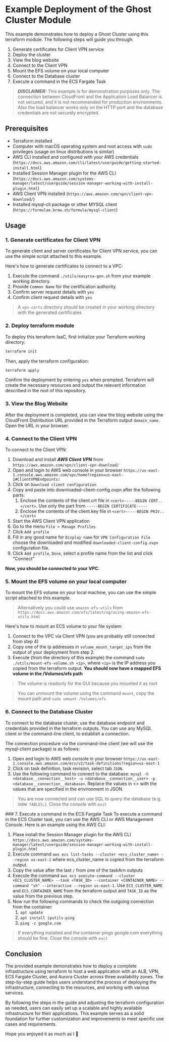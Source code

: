 # Example Deployment of the Ghost Cluster Module

This example demonstrates how to deploy a Ghost Cluster using this terraform module. The following steps will guide you through:
1. Generate certificates for Client VPN service
2. Deploy the cluster
3. View the blog website
4. Connect to the Client VPN
5. Mount the EFS volume on your local computer
6. Connect to the Database cluster
7. Execute a command in the ECS Fargate Task

> **_DISCLAIMER:_** This example is for demonstration purposes only. The connection between CloudFront and the Application Load Balancer is not secured, and it is not recommended for production environments. Also the load balancer works only on the HTTP port and the database credentials are not securely encrypted.

## Prerequisites

- Terraform installed
- Computer with macOS operating system and root access with `sudo` privileges (usage on linux distributions is similar)
- AWS CLI installed and configured with your AWS credentials (`https://docs.aws.amazon.com/cli/latest/userguide/getting-started-install.html`)
- Installed Session Manager plugin for the AWS CLI (`https://docs.aws.amazon.com/systems-manager/latest/userguide/session-manager-working-with-install-plugin.html`)
- AWS Client VPN installed (`https://aws.amazon.com/vpn/client-vpn-download/`)
- Installed mysql-cli package or other MYSQL client (`https://formulae.brew.sh/formula/mysql-client`)

## Usage

### 1. Generate certificates for Client VPN
To generate client and server certificates for Client VPN service, you can use the simple script attached to this example. 

Here's how to generate certificates to connect to a VPC:
1. Execute the command `./utils/easyrsa-gen.sh` from your example working directory.
2. Provide `Common Name` for the certification authority.
3. Confirm server request details with `yes`
4. Confirm client request details with `yes`

> A `vpn-certs` directory should be created in your working directory with the generated certificates

### 2. Deploy terraform module
To deploy this terraform IaaC, first initialize your Terraform working directory:

```bash
terraform init
```

Then, apply the terraform configuration:
```bash
terraform apply
```

Confirm the deployment by entering `yes` when prompted. Terraform will create the necessary resources and output the relevant information described in the root of this repository.


### 3. View the Blog Website
After the deployment is completed, you can view the blog website using the CloudFront Distribution URL provided in the Terraform output `domain_name`. Open the URL in your browser.

### 4. Connect to the Client VPN
To connect to the Client VPN: 
1. Download and install ***AWS Client VPN*** from `https://aws.amazon.com/vpn/client-vpn-download/`
1. Open and login to AWS web console in your browser `https://us-east-1.console.aws.amazon.com/vpc/home?region=us-east-1#ClientVPNEndpoints:`
2. Click on `Download client configuration`
3. Copy and paste into downloaded-client-config.ovpn after </ca> the following parts:
    1. Enclose the contents of the client.crt file in `<cert>-----BEGIN CERT..</cert>`. Use only the part from `-----BEGIN CERTIFICATE-----`
    2. Enclose the contents of the client.key file in `<cert>-----BEGIN PRIV..</cert>`
4. Start the AWS Client VPN application
5. Go to the menu `File > Manage Profiles`
6. Click `Add profile`
7. Fill in any good name for `Display name` for `VPN Configuration File` choose the downloaded and modified `downloaded-client-config.ovpn` configuration file.
8. Click `Add profile`, `Done`, select a profile name from the list and click "Connect"

**Now, you should be connected to your VPC.**

### 5. Mount the EFS volume on your local computer
To mount the EFS volume on your local machine, you can use the simple script attached to this example. 

> Alternatively you could use `amazon-efs-utils` from `https://docs.aws.amazon.com/efs/latest/ug/using-amazon-efs-utils.html`

Here's how to mount an ECS volume to your file system:
1. Connect to the VPC via Client VPN (you are probably still connected from step 4)
2. Copy one of the ip addresses in `volume_mount_target_ips` from the output of your deployment from step 2.
3. Execute (from the directory of this example) the command `sudo ./utils/mount-efs-volume.sh <ip>`, where `<ip>` is the IP address you copied from the terraform output.
**You should now have a mapped EFS volume in the /Volumes/efs path**

> The volume is readonly for the GUI because you mounted it as root

> You can unmount the volume using the command `mount`, copy the mount path and `sudo umount /Volumes/efs`

### 6. Connect to the Database Cluster
To connect to the database cluster, use the database endpoint and credentials provided in the terraform outputs. You can use any MySQL client or the command-line client, to establish a connection.

The connection procedure via the command-line client (we will use the mysql-client package) is as follows:
1. Open and login to AWS web console in your browser `https://us-east-1.console.aws.amazon.com/ecs/v2/task-definitions?region=us-east-1`
2. Click on task definition, task revision, select tab `JSON`.
3. Use the following command to connect to the database: `mysql -h <database__connection__host> -u <database__connection__user> -p <database__connection__database>`. Replace the values in <> with the values that are specified in the environment in JSON.
> You are now connected and can use SQL to query the database (e.g. `SHOW TABLES;`). Close the console with `exit`

### 7. Execute a command in the ECS Fargate Task
To execute a command in the ECS Cluster task, you can use the AWS CLI or AWS Management Console. Here is an example using the AWS CLI:

1. Plase install the Session Manager plugin for the AWS CLI `https://docs.aws.amazon.com/systems-manager/latest/userguide/session-manager-working-with-install-plugin.html`
2. Execute command `aws ecs list-tasks --cluster <ecs_cluster_name> --region us-east-1` where ecs_cluster_name is copied from the terraform output.
3. Copy the value after the last `/` from one of the taskArn outputs
4. Execute the command `aws ecs execute-command --cluster <ECS_CLUSTER_NAME> --task <TASK_ID> --container <CONTAINER_NAME> --command "sh" --interactive --region us-east-1`. Use `ECS_CLUSTER_NAME` and `ECS_CONTAINER_NAME` from the terraform output and `TASK_ID` as the value from the previous step.
5. Now run the following commands to check the outgoing connection from the container:
    1. `apt update`
    2. `apt install iputils-ping`
    3. `ping -c google.com`
> If everything installed and the container pings google.com everything should be fine. Close the console with `exit`

## Conclusion
The provided example demonstrates how to deploy a complete infrastructure using terraform to host a web application with an ALB, VPN, ECS Fargate Cluster, and Aurora Cluster across three availability zones. The step-by-step guide helps users understand the process of deploying the infrastructure, connecting to the resources, and working with various services.

By following the steps in the guide and adjusting the terraform configuration as needed, users can easily set up a scalable and highly available infrastructure for their applications. This example serves as a solid foundation for further customization and improvements to meet specific use cases and requirements.

Hope you enjoyed it as much as I 👷